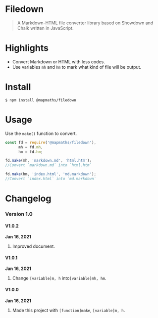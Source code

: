 # Filedown

> A Markdown-HTML file converter library based on Showdown and Chalk written in JavaScript.

# Highlights

- Convert Markdown or HTML with less codes.
- Use variables `mh` and `hm` to mark what kind of file will be output.

# Install

```shell
$ npm install @mapmaths/filedown
```

# Usage

Use the `make()` function to convert.

```javascript
const fd = require('@mapmaths/filedown'),
      mh = fd.mh,
      hm = fd.hm;

fd.make(mh, 'markdown.md', 'html.htm');
//Convert `markdown.md` into `html.htm`

fd.make(hm, 'index.html', 'md.markdown');
//Convert `index.html` into `md.markdown`
```



# Changelog

### Version 1.0

#### V1.0.2

**Jan 16, 2021**

1. Improved document.

#### V1.0.1

**Jan 16, 2021**

1. Change `[variable]m, h` into`[variable]mh, hm`.

#### V1.0.0

**Jan 16, 2021**

1. Made this project with `[function]make`, `[variable]m, h`.